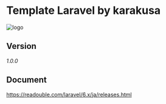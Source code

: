 # Template Laravel by karakusa

![logo](https://user-images.githubusercontent.com/47546757/119471849-a5355280-bd84-11eb-92c4-dffd577e54b6.png)

## Version
*1.0.0*

## Document
https://readouble.com/laravel/6.x/ja/releases.html